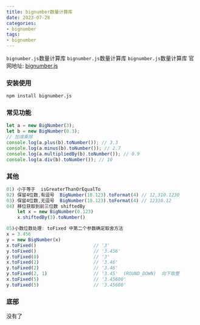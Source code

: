```yaml
---
title: bignumber数量计算库
date: 2023-07-28
categories: 
- bignumber
tags:
- bignumber
---
```

`bignumber.js`数量计算库
`bignumber.js`数量计算库
`bignumber.js`数量计算库
官网地址: [bignumber.js](https://mikemcl.github.io/bignumber.js/ "bignumber.js")



<!-- more -->

### 安装使用

```bash
npm install bignumber.js
```



### 常见功能

```js
let a = new BigNumber(3);
let b = new BigNumber(0.3);
// 加减乘除
console.log(a.plus(b).toNumber()); // 3.3
console.log(a.minus(b).toNumber()); // 2.7
console.log(a.multipliedBy(b).toNumber()); // 0.9
console.log(a.div(b).toNumber()); // 10

```

### 其他

```js
01) 小于等于  isGreaterThanOrEqualTo
02) 保留4位数,有逗号  BigNumber(10.123).toFormat(4) // 12,310.1230
03) 保留4位数,无逗号  BigNumber(10.123).toFormat(4) // 12310.12
04) 移位获取到前三位数 shiftedBy
    let x = new BigNumber(0.123)
    x.shiftedBy(3).toNumber()

05)小数位数处理: toFixed 中第二个参数确定取舍方法
x = 3.456
y = new BigNumber(x)
x.toFixed()                     // '3'
y.toFixed()                     // '3.456'
y.toFixed(0)                    // '3'
x.toFixed(2)                    // '3.46'
y.toFixed(2)                    // '3.46'
y.toFixed(2, 1)                 // '3.45'  (ROUND_DOWN)  向下取整
x.toFixed(5)                    // '3.45600'
y.toFixed(5)                    // '3.45600'
```



### 底部

没有了























